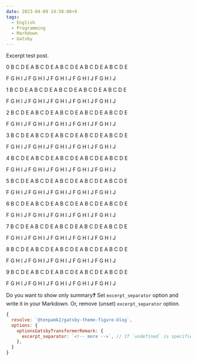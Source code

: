 ```yaml
---
date: 2023-04-09 14:58:00+9
tags:
  - English
  - Programming
  - Markdown
  - Gatsby
---
```


Excerpt test post.

0 B C D E
A B C D E
A B C D E
A B C D E
A B C D E

F G H I J
F G H I J
F G H I J
F G H I J
F G H I J

1 B C D E
A B C D E
A B C D E
A B C D E
A B C D E

F G H I J
F G H I J
F G H I J
F G H I J
F G H I J

2 B C D E
A B C D E
A B C D E
A B C D E
A B C D E

F G H I J
F G H I J
F G H I J
F G H I J
F G H I J

3 B C D E
A B C D E
A B C D E
A B C D E
A B C D E

F G H I J
F G H I J
F G H I J
F G H I J
F G H I J

4 B C D E
A B C D E
A B C D E
A B C D E
A B C D E

F G H I J
F G H I J
F G H I J
F G H I J
F G H I J

5 B C D E
A B C D E
A B C D E
A B C D E
A B C D E

F G H I J
F G H I J
F G H I J
F G H I J
F G H I J

6 B C D E
A B C D E
A B C D E
A B C D E
A B C D E

F G H I J
F G H I J
F G H I J
F G H I J
F G H I J

7 B C D E
A B C D E
A B C D E
A B C D E
A B C D E

F G H I J
F G H I J
F G H I J
F G H I J
F G H I J

8 B C D E
A B C D E
A B C D E
A B C D E
A B C D E

F G H I J
F G H I J
F G H I J
F G H I J
F G H I J

9 B C D E
A B C D E
A B C D E
A B C D E
A B C D E

F G H I J
F G H I J
F G H I J
F G H I J
F G H I J

Do you want to show only summary❓
Set `excerpt_separator` option and write it in your Markdown.
Or, remove (unset) `excerpt_separator` option.

```js
{
  resolve: `@tenpamk2/gatsby-theme-figure-blog`,
  options: {
    optionsGatsbyTransformerRemark: {
      excerpt_separator: `<!-- more -->`, // If `undefined` is specified, default pruning method is used.
    },
  }
}
```
